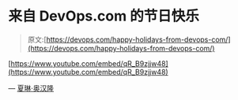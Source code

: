 # 来自 DevOps.com 的节日快乐

> 原文:[https://devops.com/happy-holidays-from-devops-com/](https://devops.com/happy-holidays-from-devops-com/)

[https://www.youtube.com/embed/qR_B9zjjw48](https://www.youtube.com/embed/qR_B9zjjw48)

— [夏琳·奥汉隆](https://devops.com/author/cohanlon/)